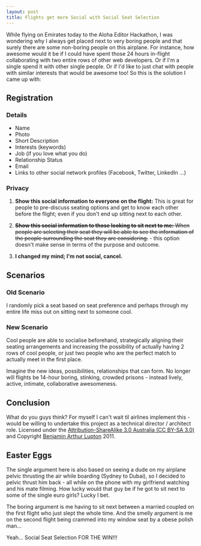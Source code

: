 ```yaml
---
layout: post
title: Flights get more Social with Social Seat Selection
---
```


While flying on Emirates today to the Aloha Editor Hackathon, I was wondering why I always get placed next to very boring people and that surely there are some non-boring people on this airplane. For instance, how awesome would it be if I could have spent those 24 hours in-flight collaborating with two entire rows of other web developers. Or if I'm a single spend it with other single people. Or if I'd like to just chat with people with similar interests that would be awesome too! So this is the solution I came up with:

## Registration

### Details

- Name
- Photo
- Short Description
- Interests (keywords)
- Job (if you love what you do)
- Relationship Status
- Email
- Links to other social network profiles (Facebook, Twitter, LinkedIn ...)

### Privacy

1. **Show this social information to everyone on the flight:**
	 This is great for people to pre-discuss seating options and get to know each other before the flight; even if you don't end up sitting next to each other.

2. <del>**Show this social information to those looking to sit next to me:**
	 When people are selecting their seat they will be able to see the information of the people surrounding the seat they are considering.</del> - this option doesn't make sense in terms of the purpose and outcome.

3. **I changed my mind; I'm not social, cancel.**


## Scenarios

### Old Scenario

I randomly pick a seat based on seat preference and perhaps through my entire life miss out on sitting next to someone cool.

### New Scenario

Cool people are able to socialise beforehand, strategically aligning their seating arrangements and increasing the possibility of actually having 2 rows of cool people, or just two people who are the perfect match to actually meet in the first place.

Imagine the new ideas, possibilities, relationships that can form. No longer will flights be 14-hour boring, stinking, crowded prisons - instead lively, active, intimate, collaborative awesomeness.


## Conclusion

What do you guys think? For myself I can't wait til airlines implement this - would be willing to undertake this project as a technical director / architect role. Licensed under the [Attribution-ShareAlike 3.0 Australia (CC BY-SA 3.0)](http://creativecommons.org/licenses/by-sa/3.0/au/deed.en) and Copyright [Benjamin Arthur Lupton](http://balupton.com) 2011.


## Easter Eggs

The single argument here is also based on seeing a dude on my airplane pelvic thrusting the air while boarding (Sydney to Dubai), so I decided to pelvic thrust him back - all while on the phone with my girlfriend watching and his mate filming. How lucky would that guy be if he got to sit next to some of the single euro girls? Lucky I bet.

The boring argument is me having to sit next between a married coupled on the first flight who just slept the whole time. And the smelly argument is me on the second flight being crammed into my window seat by a obese polish man...

Yeah... Social Seat Selection FOR THE WIN!!!
